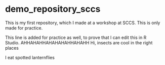 # demo_repository_sccs
This is my first repository, which I made at a workshop at SCCS. This is only made for practice. 

This line is added for practice as well, to prove that I can edit this in R Studio. AHHAHAHHAHAHAHAHHAHAHH
Hi, insects are cool in the right places

I eat spotted lanternflies


